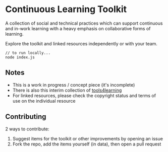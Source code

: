 # Continuous Learning Toolkit

A collection of social and technical practices which can support continuous and in-work learning with a heavy emphasis on collaborative forms of learning.

Explore the toolkit and linked resources independently or with your team.

    // to run locally...
    node index.js

## Notes

- This is a work in progress / concept piece (it's incomplete)
- There is also this interim collection of [tools4learning](https://github.com/sharriet/tools4learning)
- For linked resources, please check the copyright status and terms of use on the individual resource

## Contributing

 2 ways to contribute:
 
 1. Suggest items for the toolkit or other improvements by opening an issue
 2. Fork the repo, add the items yourself (in data), then open a pull request
